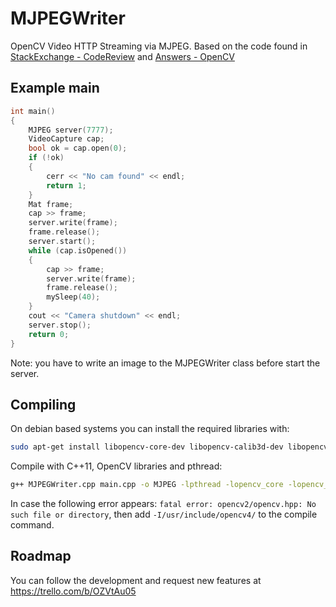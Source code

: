 # MJPEGWriter
OpenCV Video HTTP Streaming via MJPEG.
Based on the code found in 
[StackExchange -  CodeReview](http://codereview.stackexchange.com/questions/124321/multithreaded-mjpg-network-stream-server/156915#156915) and [Answers - OpenCV](http://answers.opencv.org/question/6976/display-iplimage-in-webbrowsers/)

## Example main

```C++
int main()
{
    MJPEG server(7777);
    VideoCapture cap;
    bool ok = cap.open(0);
    if (!ok)
    {
        cerr << "No cam found" << endl;
        return 1;
    }
    Mat frame;
    cap >> frame;
    server.write(frame);
    frame.release();
    server.start();
    while (cap.isOpened())
    {
        cap >> frame;
        server.write(frame);
        frame.release();
        mySleep(40);
    }
    cout << "Camera shutdown" << endl;
    server.stop();
    return 0;
}
```
Note: you have to write an image to the MJPEGWriter class before start the server.

## Compiling

On debian based systems you can install the required libraries with:

```sh
sudo apt-get install libopencv-core-dev libopencv-calib3d-dev libopencv-dnn-dev libopencv-objdetect-dev libopencv-photo-dev libopencv-stitching-dev libopencv-video-dev
```

Compile with C++11, OpenCV libraries and pthread:


```sh
g++ MJPEGWriter.cpp main.cpp -o MJPEG -lpthread -lopencv_core -lopencv_videoio -lopencv_imgcodecs -std=c++11
```

In case the following error appears:
`fatal error: opencv2/opencv.hpp: No such file or directory`, then add `-I/usr/include/opencv4/` to the compile command.

## Roadmap
You can follow the development and request new features at https://trello.com/b/OZVtAu05
